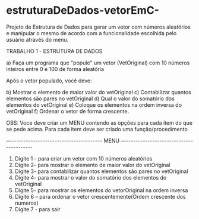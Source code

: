# estruturaDeDados-vetorEmC-
Projeto de Estrutura de Dados para gerar um vetor com números aleatórios e manipular o mesmo de acordo com a funcionalidade escolhida pelo usuário através do menu. 

TRABALHO 1 - ESTRUTURA DE DADOS

a) Faça um programa que "popule" um vetor (VetOriginal) com 10 números 
inteiros entre 0 e 100 de forma aleatória

Após o vetor populado, você deve:

b) Mostrar o elemento de maior valor do vetOriginal
c) Contabilizar quantos elementos são pares no vetOriginal
d) Qual o valor do somatório dos elementos do vetOriginal
e) Coloque os elementos na ordem inversa do vetOriginal
f) Ordenar o vetor de forma crescente.

OBS: Voce deve criar um MENU contendo as opções para cada item do que se pede 
acima.
Para cada item deve ser criado uma função/procedimento

—-------------------------------------- MENU —---------------------------------------
01) Digite 1 - para criar um vetor com 10 números aleatórios
02) Digite 2- para mostrar o elemento de maior valor do vetOriginal
03) Digite 3- para contabilizar quantos elementos são pares no vetOriginal
04) Digite 4- para mostrar o valor do somatório dos elementos do vetOriginal
05) Digite 5- para mostrar os elementos do vetorOriginal na ordem inversa
06) Digite 6 – para ordenar o vetor crescentemente(Ordem crescente dos 
numeros)
07) Digite 7 - para sair
